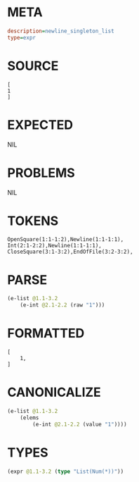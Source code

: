 # META
~~~ini
description=newline_singleton_list
type=expr
~~~
# SOURCE
~~~roc
[
1
]
~~~
# EXPECTED
NIL
# PROBLEMS
NIL
# TOKENS
~~~zig
OpenSquare(1:1-1:2),Newline(1:1-1:1),
Int(2:1-2:2),Newline(1:1-1:1),
CloseSquare(3:1-3:2),EndOfFile(3:2-3:2),
~~~
# PARSE
~~~clojure
(e-list @1.1-3.2
	(e-int @2.1-2.2 (raw "1")))
~~~
# FORMATTED
~~~roc
[
	1,
]
~~~
# CANONICALIZE
~~~clojure
(e-list @1.1-3.2
	(elems
		(e-int @2.1-2.2 (value "1"))))
~~~
# TYPES
~~~clojure
(expr @1.1-3.2 (type "List(Num(*))"))
~~~
